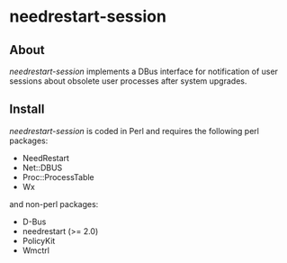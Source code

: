 needrestart-session
===================

About
-----

*needrestart-session* implements a DBus interface for notification of
 user sessions about obsolete user processes after system upgrades.


Install
-------

*needrestart-session* is coded in Perl and requires the following perl
 packages:
* NeedRestart
* Net::DBUS
* Proc::ProcessTable
* Wx

and non-perl packages:
* D-Bus
* needrestart (>= 2.0)
* PolicyKit
* Wmctrl
